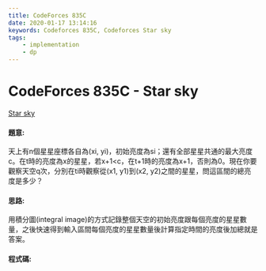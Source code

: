```yaml
---
title: CodeForces 835C
date: 2020-01-17 13:14:16
keywords: Codeforces 835C, Codeforces Star sky
tags:
    - implementation
    - dp
---
```

# CodeForces 835C - Star sky
[Star sky](https://codeforces.com/problemset/problem/835/C)


#### 題意:
天上有n個星星座標各自為(xi, yi)，初始亮度為si；還有全部星星共通的最大亮度c。在t時的亮度為x的星星，若x+1&lt;c，在t+1時的亮度為x+1，否則為0。現在你要觀察天空q次，分別在ti時觀察從(x1, y1)到(x2, y2)之間的星星，問這區間的總亮度是多少？
<!-- more -->
#### 思路:
用積分圖(integral image)的方式記錄整個天空的初始亮度跟每個亮度的星星數量，之後快速得到輸入區間每個亮度的星星數量後計算指定時間的亮度後加總就是答案。

#### 程式碼:
<script src="https://gist.github.com/Daviswww/8c1b2ffefb29bec87901d412f5db84e8.js"></script>